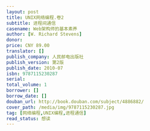 ```yaml
---
layout: post
title: UNIX网络编程.卷2
subtitle: 进程间通信
casename: Web架构师的基本素养
author: [W. Richard Stevens]
donor: 
price: CNY 89.00
translator: []
publish_company: 人民邮电出版社
publish_version: 第2版
publish_date: 2010-07
isbn: 9787115230287
serial: 
total_volume: 1
borrower: []
borrow_date: []
douban_url: http://book.douban.com/subject/4886882/
cover_path: /media/img/9787115230287.jpg
tag: [网络编程,UNIX编程,进程通信]
read_status: 想读
---
```

